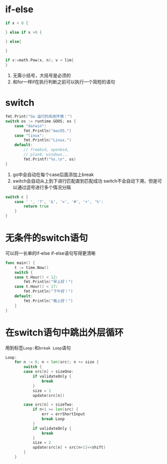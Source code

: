 # if-else
```go
if x < 0 {

} else if x >0 {

} else{
	
}

if v:=math.Pow(x, n); v < lim{
}
```
1. 无需小括号，大括号是必须的
2. 和for一样if在执行判断之前可以执行一个简短的语句

# switch
```go
fmt.Print("Go 运行的系统环境：")
switch os := runtime.GOOS; os {
	case "darwin":
		fmt.Println("macOS.")
	case "linux":
		fmt.Println("Linux.")
	default:
		// freebsd, openbsd,
		// plan9, windows...
		fmt.Printf("%s.\n", os)
}
```
1. go中会自动在每个case后面添加上break
2. switch会自动从上到下进行匹配直到匹配成功
switch不会自动下溯，但是可以通过逗号进行多个情况分隔
```go
switch c {
	case ' ', '?', '&', '=', '#', '+', '%':
		return true
	}
}
```

# 无条件的switch语句
可以将一长串的if-else if-else语句写得更清晰
```go
func main() {
	t := time.Now()
	switch {
	case t.Hour() < 12:
		fmt.Println("早上好！")
	case t.Hour() < 17:
		fmt.Println("下午好！")
	default:
		fmt.Println("晚上好！")
	}
}
```

# 在switch语句中跳出外层循环
用到标签`Loop:`和`break Loop`语句
```go
Loop:
	for n := 0; n < len(src); n += size {
		switch {
		case src[n] < sizeOne:
			if validateOnly {
				break
			}
			size = 1
			update(src[n])

		case src[n] < sizeTwo:
			if n+1 >= len(src) {
				err = errShortInput
				break Loop
			}
			if validateOnly {
				break
			}
			size = 2
			update(src[n] + src[n+1]<<shift)
		}
	}
```